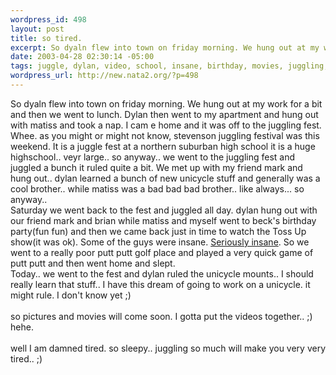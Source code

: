 ```yaml
--- 
wordpress_id: 498
layout: post
title: so tired.
excerpt: So dyaln flew into town on friday morning. We hung out at my work for a bit and then we went to lunch. Dylan then went to my apartment and hung out with matiss and took a nap. I cam e home and it was off to the juggling fest. Whee. as you might or might not know, stevenson juggling festival was this weekend. It is a juggle fest at a northern suburban high school it is a huge highschool.. veyr lar...
date: 2003-04-28 02:30:14 -05:00
tags: juggle, dylan, video, school, insane, birthday, movies, juggling, matiss
wordpress_url: http://new.nata2.org/?p=498
---
```

So dyaln flew into town on friday morning. We hung out at my work for a bit and then we went to lunch. Dylan then went to my apartment and hung out with matiss and took a nap. I cam e home and it was off to the juggling fest. Whee. as you might or might not know, stevenson juggling festival was this weekend. It is a juggle fest at a northern suburban high school it is a huge highschool.. veyr large.. so anyway.. we went to the juggling fest and juggled a bunch it ruled quite a bit. We met up with my friend mark and hung out.. dylan learned a bunch of new unicycle stuff and generally was a cool brother.. while matiss was a bad bad bad brother.. like always... so anyway..<br/>Saturday we went back to the fest and juggled all day. dylan hung out with our friend mark and brian while matiss and myself went to beck's birthday party(fun fun) and then we came back just in time to watch the Toss Up show(it was ok). Some of the guys were insane. <a href="http://www.patrickmcguire.net/">Seriously insane</a>. So we went to a really poor putt putt golf place and played a very quick game of putt putt and then went home and slept. <br/>Today.. we went to the fest and dylan ruled the unicycle mounts.. I should really learn that stuff.. I have this dream of going to work on a unicycle. it might rule. I don't know yet ;)<br/><br/>so pictures and movies will come soon. I gotta put the videos together.. ;) hehe. <br/><br/>well I am damned tired. so sleepy.. juggling so much will make you very very tired.. ;)

